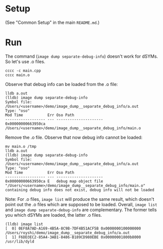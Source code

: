 # Setup

(See "Common Setup" in the main `README.md`.)


# Run

The command (`image dump separate-debug-info`) doesn't work for dSYMs. So let's use .o files.
```
cccc -c main.cpp
cccc main.o
```

Observe that debug info can be loaded from the .o file:
```
lldb a.out
(lldb) image dump separate-debug-info
Symbol file: /Users/<username>/demo/image_dump__separate_debug_info/a.out
Type: "oso"
Mod Time           Err Oso Path
------------------ --- ---------------------
0x00000000663950ca     /Users/<username>/demo/image_dump__separate_debug_info/main.o
```

Remove the .o file. Observe that now debug info cannot be loaded:
```
mv main.o /tmp
lldb a.out
(lldb) image dump separate-debug-info
Symbol file: /Users/<username>/demo/image_dump__separate_debug_info/a.out
Type: "oso"
Mod Time           Err Oso Path
------------------ --- ---------------------
0x00000000663950ca E   debug map object file "/Users/<username>/demo/image_dump__separate_debug_info/main.o" containing debug info does not exist, debug info will not be loaded
```

Note: For .o files, `image list` will produce the same result, which doesn't point out the .o files which are supposed to be loaded. Overall, `image list` and `image dump separate-debug-info` are complementary. The former tells you which dSYMs are loaded, the latter .o files.
```
(lldb) image list
[  0] 0EF8A7AD-A169-4B5A-8C9B-7DF4B51ACF5B 0x0000000100000000 /Users/royshi/demo/image_dump__separate_debug_info/a.out
[  1] F6DD3EC2-85A4-3AB1-8486-B189CD980EBE 0x00000001800b8000 /usr/lib/dyld
```
